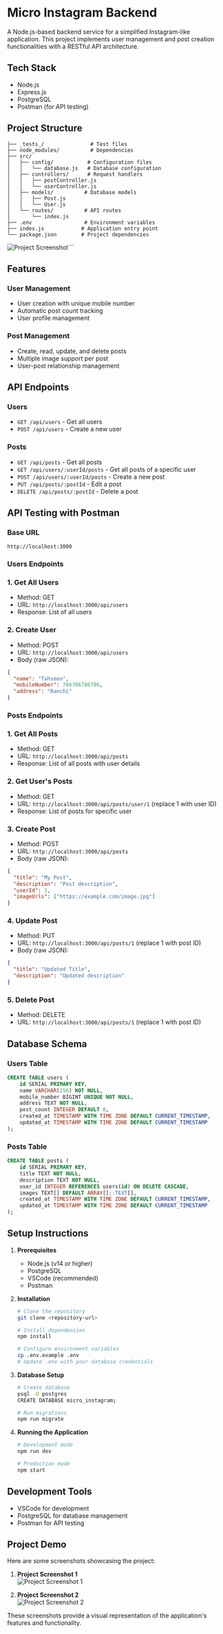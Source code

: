 # Micro Instagram Backend

A Node.js-based backend service for a simplified Instagram-like application. This project implements user management and post creation functionalities with a RESTful API architecture.

## Tech Stack

- Node.js
- Express.js
- PostgreSQL
- Postman (for API testing)

## Project Structure
```
├── _tests_/               # Test files
├── node_modules/          # Dependencies
├── src/
│   ├── config/           # Configuration files
│   │   └── database.js   # Database configuration
│   ├── controllers/      # Request handlers
│   │   ├── postController.js
│   │   └── userController.js
│   ├── models/          # Database models
│   │   ├── Post.js
│   │   └── User.js
│   └── routes/          # API routes
│       └── index.js
├── .env                 # Environment variables
├── index.js            # Application entry point
└── package.json        # Project dependencies
```
![Project Screenshot](https://github.com/mdtahseenraza/Backend---micro_-Instagram/blob/main/Demo/Screenshot%202024-12-25%20212028.png)```


## Features

### User Management
- User creation with unique mobile number
- Automatic post count tracking
- User profile management

### Post Management
- Create, read, update, and delete posts
- Multiple image support per post
- User-post relationship management

## API Endpoints

### Users
- `GET /api/users` - Get all users
- `POST /api/users` - Create a new user

### Posts
- `GET /api/posts` - Get all posts
- `GET /api/users/:userId/posts` - Get all posts of a specific user
- `POST /api/users/:userId/posts` - Create a new post
- `PUT /api/posts/:postId` - Edit a post
- `DELETE /api/posts/:postId` - Delete a post
## API Testing with Postman

### Base URL
```
http://localhost:3000
```

### Users Endpoints

### 1. Get All Users
   - Method: GET
   - URL: `http://localhost:3000/api/users`
   - Response: List of all users

### 2. Create User
   - Method: POST
   - URL: `http://localhost:3000/api/users`
   - Body (raw JSON):
   ```json
   {
     "name": "Tahseen",
     "mobileNumber": 786786786786,
     "address": "Ranchi"
   }
   ```

### Posts Endpoints

### 1. Get All Posts
   - Method: GET
   - URL: `http://localhost:3000/api/posts`
   - Response: List of all posts with user details

### 2. Get User's Posts
   - Method: GET
   - URL: `http://localhost:3000/api/posts/user/1` (replace 1 with user ID)
   - Response: List of posts for specific user

### 3. Create Post
   - Method: POST
   - URL: `http://localhost:3000/api/posts`
   - Body (raw JSON):
   ```json
   {
     "title": "My Post",
     "description": "Post description",
     "userId": 1,
     "imageUrls": ["https://example.com/image.jpg"]
   }
   ```

### 4. Update Post
   - Method: PUT
   - URL: `http://localhost:3000/api/posts/1` (replace 1 with post ID)
   - Body (raw JSON):
   ```json
   {
     "title": "Updated Title",
     "description": "Updated description"
   }
   ```

### 5. Delete Post
   - Method: DELETE
   - URL: `http://localhost:3000/api/posts/1` (replace 1 with post ID)


## Database Schema

### Users Table
```sql
CREATE TABLE users (
    id SERIAL PRIMARY KEY,
    name VARCHAR(256) NOT NULL,
    mobile_number BIGINT UNIQUE NOT NULL,
    address TEXT NOT NULL,
    post_count INTEGER DEFAULT 0,
    created_at TIMESTAMP WITH TIME ZONE DEFAULT CURRENT_TIMESTAMP,
    updated_at TIMESTAMP WITH TIME ZONE DEFAULT CURRENT_TIMESTAMP
);

```

### Posts Table
```sql
CREATE TABLE posts (
    id SERIAL PRIMARY KEY,
    title TEXT NOT NULL,
    description TEXT NOT NULL,
    user_id INTEGER REFERENCES users(id) ON DELETE CASCADE,
    images TEXT[] DEFAULT ARRAY[]::TEXT[],
    created_at TIMESTAMP WITH TIME ZONE DEFAULT CURRENT_TIMESTAMP,
    updated_at TIMESTAMP WITH TIME ZONE DEFAULT CURRENT_TIMESTAMP
);

```

## Setup Instructions

1. **Prerequisites**
   - Node.js (v14 or higher)
   - PostgreSQL
   - VSCode (recommended)
   - Postman

2. **Installation**
   ```bash
   # Clone the repository
   git clone <repository-url>

   # Install dependencies
   npm install

   # Configure environment variables
   cp .env.example .env
   # Update .env with your database credentials
   ```

3. **Database Setup**
   ```bash
   # Create database
   psql -U postgres
   CREATE DATABASE micro_instagram;

   # Run migrations
   npm run migrate
   ```

4. **Running the Application**
   ```bash
   # Development mode
   npm run dev

   # Production mode
   npm start 
   ```

## Development Tools

- VSCode for development
- PostgreSQL for database management
- Postman for API testing

## Project Demo

Here are some screenshots showcasing the project:

1. **Project Screenshot 1**  
![Project Screenshot 1](https://github.com/mdtahseenraza/Backend-microInstagram/blob/main/Demo/Screenshot%202024-12-25%20225531.png)

2. **Project Screenshot 2**  
![Project Screenshot 2](https://github.com/mdtahseenraza/Backend-microInstagram/blob/main/Demo/Screenshot%202024-12-25%20230304.png)

These screenshots provide a visual representation of the application's features and functionality.
